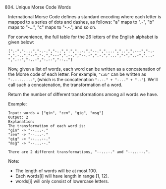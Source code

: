 804. Unique Morse Code Words


International Morse Code defines a standard encoding where each letter is mapped to a series of dots and dashes, 
as follows: "a" maps to ".-", "b" maps to "-...", "c" maps to "-.-.", and so on.

For convenience, the full table for the 26 letters of the English alphabet is given below:
```
[".-","-...","-.-.","-..",".","..-.","--.","....","..",".---","-.-",".-..","--","-.","---",".--.","--.-",".-.","...","-","..-","...-",".--","-..-","-.--","--.."]
```

Now, given a list of words, each word can be written as a concatenation of the Morse code of each letter. 
For example, `"cab"` can be written as `"-.-.-....-"`, (which is the concatenation `"-.-." + "-..." + ".-"`). 
We'll call such a concatenation, the transformation of a word.

Return the number of different transformations among all words we have.

Example:
```
Input: words = ["gin", "zen", "gig", "msg"]
Output: 2
Explanation: 
The transformation of each word is:
"gin" -> "--...-."
"zen" -> "--...-."
"gig" -> "--...--."
"msg" -> "--...--."

There are 2 different transformations, "--...-." and "--...--.".

```

 

Note:

- The length of words will be at most 100.
- Each words[i] will have length in range [1, 12].
- words[i] will only consist of lowercase letters.
